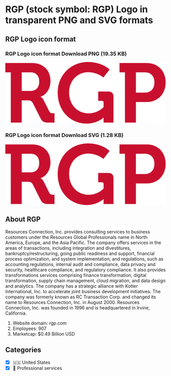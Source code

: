 # RGP (stock symbol: RGP) Logo in transparent PNG and SVG formats

## RGP Logo icon format

### RGP Logo icon format Download PNG (19.35 KB)

![RGP Logo icon format Download PNG (19.35 KB)](/img/orig/RGP-b3f5e162.png)

### RGP Logo icon format Download SVG (1.28 KB)

![RGP Logo icon format Download SVG (1.28 KB)](/img/orig/RGP-af7d0977.svg)

## About RGP

Resources Connection, Inc. provides consulting services to business customers under the Resources Global Professionals name in North America, Europe, and the Asia Pacific. The company offers services in the areas of transactions, including integration and divestitures, bankruptcy/restructuring, going public readiness and support, financial process optimization, and system implementation; and regulations, such as accounting regulations, internal audit and compliance, data privacy and security, healthcare compliance, and regulatory compliance. It also provides transformations services comprising finance transformation, digital transformation, supply chain management, cloud migration, and data design and analytics. The company has a strategic alliance with Kotter International, Inc. to accelerate joint business development initiatives. The company was formerly known as RC Transaction Corp. and changed its name to Resources Connection, Inc. in August 2000. Resources Connection, Inc. was founded in 1996 and is headquartered in Irvine, California.

1. Website domain: rgp.com
2. Employees: 907
3. Marketcap: $0.49 Billion USD


## Categories
- [x] 🇺🇸 United States
- [x] 💼 Professional services
